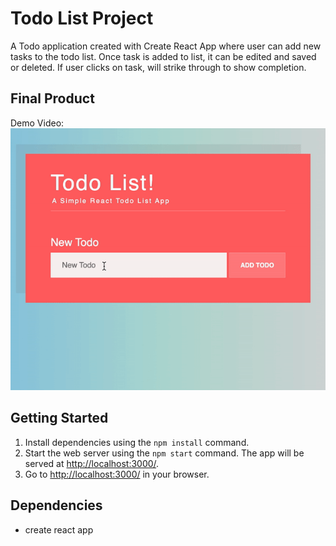 # Todo List Project

A Todo application created with Create React App where user can add new tasks to the todo list. Once task is added to list, it can be edited and saved or deleted. If user clicks on task, will strike through to show completion. 

## Final Product

Demo Video:
!["demo"](./public/todolistdemo.gif)

## Getting Started

1. Install dependencies using the `npm install` command.
2. Start the web server using the `npm start` command. The app will be served at <http://localhost:3000/>.
3. Go to <http://localhost:3000/> in your browser.

## Dependencies

- create react app
